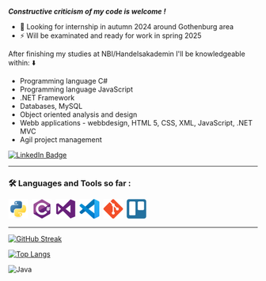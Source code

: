 _**Constructive criticism of my code is welcome !**_

- 🌳 Looking for internship in autumn 2024 around Gothenburg area
- ⚡ Will be examinated and ready for work in spring 2025



After finishing my studies at NBI/Handelsakademin I'll be knowledgeable within: ⬇️

- Programming language C# 
- Programming language JavaScript
- .NET Framework
- Databases, MySQL 
- Object oriented analysis and design 
- Webb applications - webbdesign, HTML 5, CSS, XML, JavaScript, .NET MVC 
- Agil project management

<div id="badges">
  <a href="https://www.linkedin.com/in/victor-ivarson-28a17524b/">
    <img src="https://img.shields.io/badge/LinkedIn-blue?style=for-the-badge&logo=linkedin&logoColor=white" alt="LinkedIn Badge"/>
  </a>
</div>



---

### :hammer_and_wrench: Languages and Tools so far :

  <img src="https://github.com/devicons/devicon/blob/master/icons/python/python-original.svg" title="Python" alt="Python" width="40" height="40"/>&nbsp;
  <img src="https://github.com/devicons/devicon/blob/master/icons/csharp/csharp-original.svg" title="C#" alt="Csharp" width="40" height="40"/>&nbsp;
  <img src="https://github.com/devicons/devicon/blob/master/icons/visualstudio/visualstudio-plain.svg" title="Visual Studio" alt="Visual Studio" width="40" height="40"/>&nbsp;
  <img src="https://github.com/devicons/devicon/blob/master/icons/vscode/vscode-original.svg" title="VSC" alt="VSC" width="40" height="40"/>&nbsp;
  <img src="https://github.com/devicons/devicon/blob/master/icons/git/git-original.svg" title="Git" alt="Git" width="40" height="40"/>&nbsp;
  <img src="https://github.com/devicons/devicon/blob/master/icons/trello/trello-plain.svg" title="Trello" alt="Trello" width="40" height="40"/>&nbsp;

___

[![GitHub Streak](http://github-readme-streak-stats.herokuapp.com?user=Bubbelbad&theme=dark&background=000000)](https://git.io/streak-stats)

[![Top Langs](https://github-readme-stats.vercel.app/api/top-langs/?username=Bubbelbad&layout=compact&theme=vision-friendly-dark)](https://github.com/anuraghazra/github-readme-stats)

<img src="https://www.codewars.com/users/Bubbelbad/badges/large" title="Java" alt="Java" width="600" height="80"/>&nbsp;
<!---
Bubbelbad/Bubbelbad is a ✨ special ✨ repository because its `README.md` (this file) appears on your GitHub profile.
You can click the Preview link to take a look at your changes.
--->
